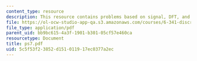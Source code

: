 ```yaml
---
content_type: resource
description: This resource contains problems based on signal, DFT, and LTI filter.
file: https://ol-ocw-studio-app-qa.s3.amazonaws.com/courses/6-341-discrete-time-signal-processing-fall-2005/5c5f53f23852d151011917ec0377a2ec_ps7.pdf
file_type: application/pdf
parent_uid: bb9bc615-4a3f-1901-b301-05cf57e460ca
resourcetype: Document
title: ps7.pdf
uid: 5c5f53f2-3852-d151-0119-17ec0377a2ec
---
```

